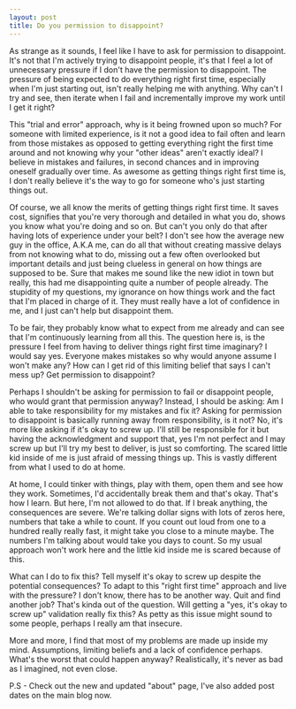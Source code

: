 ```yaml
---
layout: post
title: Do you permission to disappoint?
---
```


As strange as it sounds, I feel like I have to ask for permission to disappoint. It's not that I'm actively trying to disappoint people, it's that I feel a lot of unnecessary pressure if I don't have the permission to disappoint. The pressure of being expected to do everything right first time, especially when I'm just starting out, isn't really helping me with anything. Why can't I try and see, then iterate when I fail and incrementally improve my work until I get it right?

This "trial and error" approach, why is it being frowned upon so much? For someone with limited experience, is it not a good idea to fail often and learn from those mistakes as opposed to getting everything right the first time around and not knowing why your "other ideas" aren't exactly ideal? I believe in mistakes and failures, in second chances and in improving oneself gradually over time. As awesome as getting things right first time is, I don't really believe it's the way to go for someone who's just starting things out.

Of course, we all know the merits of getting things right first time. It saves cost, signifies that you're very thorough and detailed in what you do, shows you know what you're doing and so on. But can't you only do that after having lots of experience under your belt? I don't see how the average new guy in the office, A.K.A me, can do all that without creating massive delays from not knowing what to do, missing out a few often overlooked but important details and just being clueless in general on how things are supposed to be. Sure that makes me sound like the new idiot in town but really, this had me disappointing quite a number of people already. The stupidity of my questions, my ignorance on how things work and the fact that I'm placed in charge of it. They must really have a lot of confidence in me, and I just can't help but disappoint them.

To be fair, they probably know what to expect from me already and can see that I'm continuously learning from all this. The question here is, is the pressure I feel from having to deliver things right first time imaginary? I would say yes. Everyone makes mistakes so why would anyone assume I won't make any? How can I get rid of this limiting belief that says I can't mess up? Get permission to disappoint? 

Perhaps I shouldn't be asking for permission to fail or disappoint people, who would grant that permission anyway? Instead, I should be asking: Am I able to take responsibility for my mistakes and fix it? Asking for permission to disappoint is basically running away from responsibility, is it not? No, it's more like asking if it's okay to screw up. I'll still be responsible for it but having the acknowledgment and support that, yes I'm not perfect and I may screw up but I'll try my best to deliver, is just so comforting. The scared little kid inside of me is just afraid of messing things up. This is vastly different from what I used to do at home. 

At home, I could tinker with things, play with them, open them and see how they work. Sometimes, I'd accidentally break them and that's okay. That's how I learn. But here, I'm not allowed to do that. If I break anything, the consequences are severe. We're talking dollar signs with lots of zeros here, numbers that take a while to count. If you count out loud from one to a hundred really really fast, it might take you close to a minute maybe. The numbers I'm talking about would take you days to count. So my usual approach won't work here and the little kid inside me is scared because of this. 

What can I do to fix this? Tell myself it's okay to screw up despite the potential consequences? To adapt to this "right first time" approach and live with the pressure? I don't know, there has to be another way. Quit and find another job? That's kinda out of the question. Will getting a "yes, it's okay to screw up" validation really fix this? As petty as this issue might sound to some people, perhaps I really am that insecure. 

More and more, I find that most of my problems are made up inside my mind. Assumptions, limiting beliefs and a lack of confidence perhaps. What's the worst that could happen anyway? Realistically, it's never as bad as I imagined, not even close.

P.S - Check out the new and updated "about" page, I've also added post dates on the main blog now.